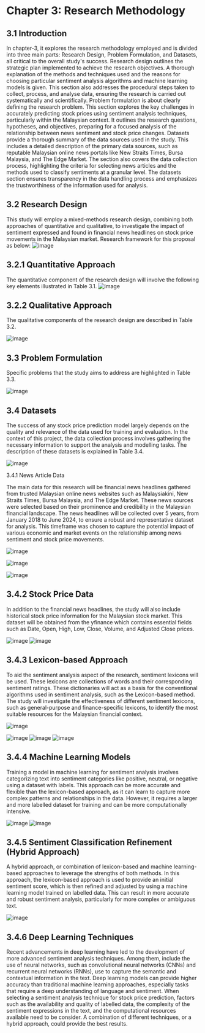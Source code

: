 
# Chapter 3: Research Methodology

## 3.1 	Introduction
In chapter-3, it explores the research methodology employed and is divided into three main parts: Research Design, Problem Formulation, and Datasets, all critical to the overall study's success. Research design outlines the strategic plan implemented to achieve the research objectives. A thorough explanation of the methods and techniques used and the reasons for choosing particular sentiment analysis algorithms and machine learning models is given. This section also addresses the procedural steps taken to collect, process, and analyse data, ensuring the research is carried out systematically and scientifically. Problem formulation is about clearly defining the research problem. This section explores the key challenges in accurately predicting stock prices using sentiment analysis techniques, particularly within the Malaysian context. It outlines the research questions, hypotheses, and objectives, preparing for a focused analysis of the relationship between news sentiment and stock price changes. Datasets provide a thorough summary of the data sources used in the study. This includes a detailed description of the primary data sources, such as reputable Malaysian online news portals like New Straits Times, Bursa Malaysia, and The Edge Market. The section also covers the data collection process, highlighting the criteria for selecting news articles and the methods used to classify sentiments at a granular level. The datasets section ensures transparency in the data handling process and emphasizes the trustworthiness of the information used for analysis.

## 3.2 	Research Design

This study will employ a mixed-methods research design, combining both approaches of quantitative and qualitative, to investigate the impact of sentiment expressed and found in financial news headlines on stock price movements in the Malaysian market. Research framework for this proposal as below:
![image](https://github.com/user-attachments/assets/b93de487-5843-40a5-a7a8-917270ec3cbc)

## 3.2.1 	Quantitative Approach

The quantitative component of the research design will involve the following key elements illustrated in Table 3.1.
![image](https://github.com/user-attachments/assets/aaa1078a-6f76-4085-8d79-de9180c4c93a)

## 3.2.2 	Qualitative Approach

The qualitative components of the research design are described in Table 3.2.

![image](https://github.com/user-attachments/assets/5498e539-c604-4c54-b906-5f4d54ab1fc9)

## 3.3 	Problem Formulation

Specific problems that the study aims to address are highlighted in Table 3.3.

![image](https://github.com/user-attachments/assets/41c2c5d3-48cd-4f20-9f9d-5ef53da1c9c6)

## 3.4 	Datasets

The success of any stock price prediction model largely depends on the quality and relevance of the data used for training and evaluation. In the context of this project, the data collection process involves gathering the necessary information to support the analysis and modelling tasks. The description of these datasets is explained in Table 3.4.

![image](https://github.com/user-attachments/assets/332260f4-f893-4ad2-a3ce-862e2e11bf70)

3.4.1 	News Article Data

The main data for this research will be financial news headlines gathered from trusted Malaysian online news websites such as Malaysiakini, New Straits Times, Bursa Malaysia, and The Edge Market. These news sources were selected based on their prominence and credibility in the Malaysian financial landscape. The news headlines will be collected over 5 years, from January 2018 to June 2024, to ensure a robust and representative dataset for analysis. This timeframe was chosen to capture the potential impact of various economic and market events on the relationship among news sentiment and stock price movements.

![image](https://github.com/user-attachments/assets/5d036381-b053-42c7-98eb-af4a60ee1843)

![image](https://github.com/user-attachments/assets/1c7a26c5-9b04-45a2-a37e-e03aac7456f7)

![image](https://github.com/user-attachments/assets/7c744fd8-a1f0-43cf-a146-14a78f45ad20)

## 3.4.2 	Stock Price Data

In addition to the financial news headlines, the study will also include historical stock price information for the Malaysian stock market. This dataset will be obtained from the yfinance which contains essential fields such as Date, Open, High, Low, Close, Volume, and Adjusted Close prices.

![image](https://github.com/user-attachments/assets/47fd247f-e03d-47f6-9a7b-dd2532612ecb)
![image](https://github.com/user-attachments/assets/fd4db1a8-338a-4eee-a3f7-0dda7bad2393)

## 3.4.3 	Lexicon-based Approach

To aid the sentiment analysis aspect of the research, sentiment lexicons will be used. These lexicons are collections of words and their corresponding sentiment ratings. These dictionaries will act as a basis for the conventional algorithms used in sentiment analysis, such as the Lexicon-based method. The study will investigate the effectiveness of different sentiment lexicons, such as general-purpose and finance-specific lexicons, to identify the most suitable resources for the Malaysian financial context.

![image](https://github.com/user-attachments/assets/e8a542a5-ec4f-4256-a17f-971e73f96785)

![image](https://github.com/user-attachments/assets/09e58c0e-d7ee-4104-8a4d-d5f02fe0e6e0)
![image](https://github.com/user-attachments/assets/6bf10aa7-1ce1-490d-839c-002dbd4252ea)
![image](https://github.com/user-attachments/assets/801a1d8e-e332-4dfd-a8d6-ea048eec4b24)

## 3.4.4 	Machine Learning Models

Training a model in machine learning for sentiment analysis involves categorizing text into sentiment categories like positive, neutral, or negative using a dataset with labels. This approach can be more accurate and flexible than the lexicon-based approach, as it can learn to capture more complex patterns and relationships in the data. However, it requires a larger and more labelled dataset for training and can be more computationally intensive.

![image](https://github.com/user-attachments/assets/7734f605-2f07-4808-aa24-b877f39d5bc9)
![image](https://github.com/user-attachments/assets/9a027211-4319-4cc2-ae37-0603bb133d54)

## 3.4.5 	Sentiment Classification Refinement (Hybrid Approach)

A hybrid approach, or combination of lexicon-based and machine learning-based approaches to leverage the strengths of both methods. In this approach, the lexicon-based approach is used to provide an initial sentiment score, which is then refined and adjusted by using a machine learning model trained on labelled data. This can result in more accurate and robust sentiment analysis, particularly for more complex or ambiguous text.

![image](https://github.com/user-attachments/assets/ac0193cf-15d3-4a1a-923e-548eafd3a7d4)

## 3.4.6 	Deep Learning Techniques

Recent advancements in deep learning have led to the development of more advanced sentiment analysis techniques. Among them, include the use of neural networks, such as convolutional neural networks (CNNs) and recurrent neural networks (RNNs), use to capture the semantic and contextual information in the text. Deep learning models can provide higher accuracy than traditional machine learning approaches, especially tasks that require a deep understanding of language and sentiment.
When selecting a sentiment analysis technique for stock price prediction, factors such as the availability and quality of labelled data, the complexity of the sentiment expressions in the text, and the computational resources available need to be consider. A combination of different techniques, or a hybrid approach, could provide the best results.



